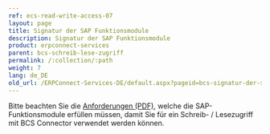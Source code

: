 ```yaml
---
ref: ecs-read-write-access-07
layout: page
title: Signatur der SAP Funktionsmodule
description: Signatur der SAP Funktionsmodule
product: erpconnect-services
parent: bcs-schreib-lese-zugriff
permalink: /:collection/:path
weight: 7
lang: de_DE
old_url: /ERPConnect-Services-DE/default.aspx?pageid=bcs-signatur-der-sap-funktionsmodule
---
```


Bitte beachten Sie die [Anforderungen (PDF)](https://cdn-files.theobald-software.com/help/ECS/SAP-Function-Signatures-for-ECS-BCS-Connector.pdf), welche die SAP-Funktionsmodule erfüllen müssen, damit Sie für ein Schreib- / Lesezugriff mit BCS Connector verwendet werden können.